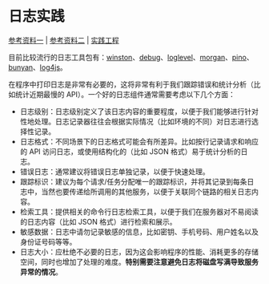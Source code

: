 # 日志实践

[参考资料一](https://github.com/goldbergyoni/nodebestpractices#-52-increase-transparency-using-smart-logging) | [参考资料二](https://github.com/goldbergyoni/nodebestpractices#-514-assign-a-transaction-id-to-each-log-statement) | [实践工程](https://github.com/fooins/insbiz)

目前比较流行的日志工具包有：[winston](https://www.npmjs.com/package/winston)、[debug](https://www.npmjs.com/package/debug)、[loglevel](https://www.npmjs.com/package/loglevel)、[morgan](https://www.npmjs.com/package/morgan)、[pino](https://www.npmjs.com/package/pino)、[bunyan](https://www.npmjs.com/package/bunyan)、[log4js](https://www.npmjs.com/package/log4js)。

在程序中打印日志是非常有必要的，这将非常有利于我们跟踪错误和统计分析（比如统计近期最慢的 API）。一个好的日志组件通常需要考虑以下几个方面：

- 日志级别：日志级别定义了该日志内容的重要程度，以便于我们能够进行针对性地处理。日志记录器往往会根据实际情况（比如环境的不同）对日志进行选择性记录。
- 日志格式：不同场景下的日志格式可能会有所差异。比如按行记录请求和响应的 API 访问日志，或使用结构化的（比如 JSON 格式）易于统计分析的日志。
- 错误日志：通常建议将错误日志单独记录，以便于快速处理。
- 跟踪标识：建议为每个请求/任务分配唯一的跟踪标识，并将其记录到每条日志中，当然也要传递给所调用的其他服务，以便于关联同个链路的相关日志内容。
- 检索工具：提供相关的命令行日志检索工具，以便于我们在服务器对不易阅读的日志内容（比如 JSON 格式）进行检索和展示。
- 敏感数据：日志中请勿记录敏感的信息，比如密钥、手机号码、用户姓名以及身份证号码等等。
- 日志大小：应杜绝不必要的日志，因为这会影响程序的性能、消耗更多的存储空间，同时也增加了处理的难度。**特别需要注意避免日志将磁盘写满导致服务异常的情况**。
